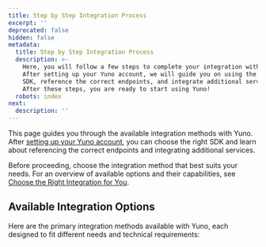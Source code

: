 ```yaml
---
title: Step by Step Integration Process
excerpt: ''
deprecated: false
hidden: false
metadata:
  title: Step by Step Integration Process
  description: >-
    Here, you will follow a few steps to complete your integration with Yuno.
    After setting up your Yuno account, we will guide you on using the right
    SDK, reference the correct endpoints, and integrate additional services.
    After these steps, you are ready to start using Yuno!
  robots: index
next:
  description: ''
---
```

This page guides you through the available integration methods with Yuno. After [setting up your Yuno account](doc:step-1-set-up-your-account), you can choose the right SDK and learn about referencing the correct endpoints and integrating additional services.

Before proceeding, choose the integration method that best suits your needs. For an overview of available options and their capabilities, see [Choose the Right Integration for You](doc:choose-the-right-integration-for-you).

## Available Integration Options

Here are the primary integration methods available with Yuno, each designed to fit different needs and technical requirements:

<Shelf classname="link_cards_container">
  <YunoCard title="Full SDK" href="https://docs.y.uno/docs/full-checkout-sdk" />

  <YunoCard title="Lite SDK - Payment" href="https://docs.y.uno/docs/lite-checkout-sdk" />

  <YunoCard title="Lite SDK - Enrollment" href="https://docs.y.uno/docs/enrollment-lite-sdk" />

  <YunoCard title="Secure Fields" href="https://docs.y.uno/docs/secure-fields-payment" />

  <YunoCard title="Headless SDK - Payment" href="https://docs.y.uno/docs/headless-sdk-payment" />

  <YunoCard title="Headless SDK - Enrollment" href="https://docs.y.uno/docs/headless-sdk-enrollment" />

  <YunoCard title="Direct Workflow" href="https://docs.y.uno/docs/direct-flow" />
</Shelf>
